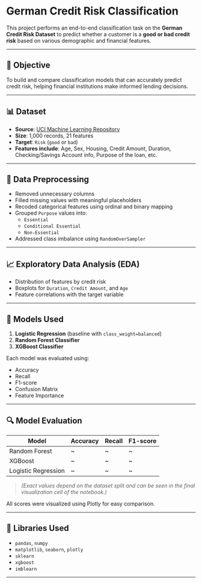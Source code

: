 # German Credit Risk Classification

This project performs an end-to-end classification task on the **German Credit Risk Dataset** to predict whether a customer is a **good or bad credit risk** based on various demographic and financial features.

---

## 📌 Objective

To build and compare classification models that can accurately predict credit risk, helping financial institutions make informed lending decisions.

---

## 📊 Dataset

- **Source**: [UCI Machine Learning Repository](https://archive.ics.uci.edu/ml/datasets/statlog+(german+credit+data))
- **Size**: 1,000 records, 21 features
- **Target**: `Risk` (`good` or `bad`)
- **Features include**: Age, Sex, Housing, Credit Amount, Duration, Checking/Savings Account info, Purpose of the loan, etc.

---

## 🧹 Data Preprocessing

- Removed unnecessary columns
- Filled missing values with meaningful placeholders
- Recoded categorical features using ordinal and binary mapping
- Grouped `Purpose` values into:
  - `Essential`
  - `Conditional Essential`
  - `Non-Essential`
- Addressed class imbalance using `RandomOverSampler`

---

## 📈 Exploratory Data Analysis (EDA)

- Distribution of features by credit risk
- Boxplots for `Duration`, `Credit Amount`, and `Age`
- Feature correlations with the target variable

---

## 🤖 Models Used

1. **Logistic Regression** (baseline with `class_weight=balanced`)
2. **Random Forest Classifier**
3. **XGBoost Classifier**

Each model was evaluated using:
- Accuracy
- Recall
- F1-score
- Confusion Matrix
- Feature Importance

---

## 🔍 Model Evaluation

| Model                | Accuracy | Recall | F1-score |
|---------------------|----------|--------|----------|
| Random Forest        | ~        | ~      | ~        |
| XGBoost              | ~        | ~      | ~        |
| Logistic Regression  | ~        | ~      | ~        |

> _(Exact values depend on the dataset split and can be seen in the final visualization cell of the notebook.)_

All scores were visualized using Plotly for easy comparison.

---

## 🧰 Libraries Used

- `pandas`, `numpy`
- `matplotlib`, `seaborn`, `plotly`
- `sklearn`
- `xgboost`
- `imblearn`

---
